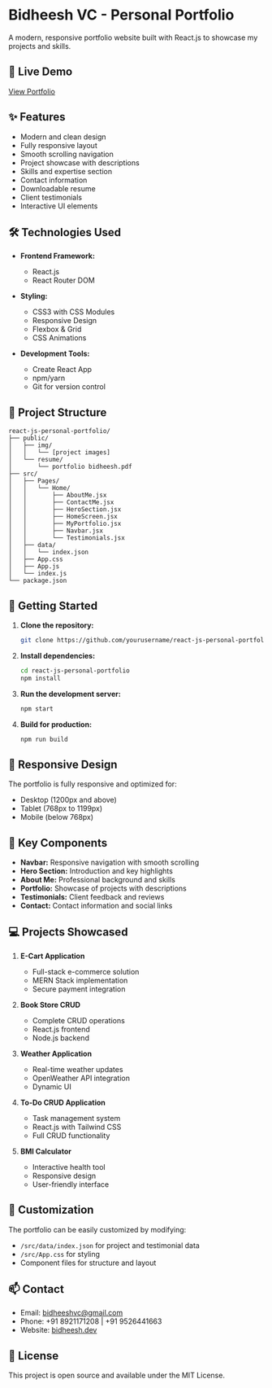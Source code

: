 # Bidheesh VC - Personal Portfolio

A modern, responsive portfolio website built with React.js to showcase my projects and skills.

## 🚀 Live Demo
[View Portfolio](https://bidheesh.dev)

## ✨ Features

- Modern and clean design
- Fully responsive layout
- Smooth scrolling navigation
- Project showcase with descriptions
- Skills and expertise section
- Contact information
- Downloadable resume
- Client testimonials
- Interactive UI elements

## 🛠️ Technologies Used

- **Frontend Framework:**
  - React.js
  - React Router DOM

- **Styling:**
  - CSS3 with CSS Modules
  - Responsive Design
  - Flexbox & Grid
  - CSS Animations

- **Development Tools:**
  - Create React App
  - npm/yarn
  - Git for version control

## 📁 Project Structure

```
react-js-personal-portfolio/
├── public/
│   ├── img/
│   │   └── [project images]
│   └── resume/
│       └── portfolio bidheesh.pdf
├── src/
│   ├── Pages/
│   │   └── Home/
│   │       ├── AboutMe.jsx
│   │       ├── ContactMe.jsx
│   │       ├── HeroSection.jsx
│   │       ├── HomeScreen.jsx
│   │       ├── MyPortfolio.jsx
│   │       ├── Navbar.jsx
│   │       └── Testimonials.jsx
│   ├── data/
│   │   └── index.json
│   ├── App.css
│   ├── App.js
│   └── index.js
└── package.json
```

## 🚀 Getting Started

1. **Clone the repository:**
   ```bash
   git clone https://github.com/yourusername/react-js-personal-portfolio.git
   ```

2. **Install dependencies:**
   ```bash
   cd react-js-personal-portfolio
   npm install
   ```

3. **Run the development server:**
   ```bash
   npm start
   ```

4. **Build for production:**
   ```bash
   npm run build
   ```

## 📱 Responsive Design

The portfolio is fully responsive and optimized for:
- Desktop (1200px and above)
- Tablet (768px to 1199px)
- Mobile (below 768px)

## 🎯 Key Components

- **Navbar:** Responsive navigation with smooth scrolling
- **Hero Section:** Introduction and key highlights
- **About Me:** Professional background and skills
- **Portfolio:** Showcase of projects with descriptions
- **Testimonials:** Client feedback and reviews
- **Contact:** Contact information and social links

## 💻 Projects Showcased

1. **E-Cart Application**
   - Full-stack e-commerce solution
   - MERN Stack implementation
   - Secure payment integration

2. **Book Store CRUD**
   - Complete CRUD operations
   - React.js frontend
   - Node.js backend

3. **Weather Application**
   - Real-time weather updates
   - OpenWeather API integration
   - Dynamic UI

4. **To-Do CRUD Application**
   - Task management system
   - React.js with Tailwind CSS
   - Full CRUD functionality

5. **BMI Calculator**
   - Interactive health tool
   - Responsive design
   - User-friendly interface

## 🔧 Customization

The portfolio can be easily customized by modifying:
- `/src/data/index.json` for project and testimonial data
- `/src/App.css` for styling
- Component files for structure and layout

## 📫 Contact

- Email: bidheeshvc@gmail.com
- Phone: +91 8921171208 | +91 9526441663
- Website: [bidheesh.dev](https://bidheesh.dev)

## 📄 License

This project is open source and available under the MIT License.